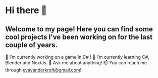 # Hi there 👋

## Welcome to my page! Here you can find some cool projects I've been working on for the last couple of years.

🔭 I’m currently working on a game in C# !
🌱 I’m currently learning C#, Blender and NextJs.
💬 Ask me about anything!
📫 You can reach me through evavanderkroft@gmail.com!


<!--
**evavanderkroft/evavanderkroft** is a ✨ _special_ ✨ repository because its `README.md` (this file) appears on your GitHub profile.

Here are some ideas to get you started:



- 👯 I’m looking to collaborate on ...
- 🤔 I’m looking for help with ...

- 😄 Pronouns: ...
- ⚡ Fun fact: ...
-->
